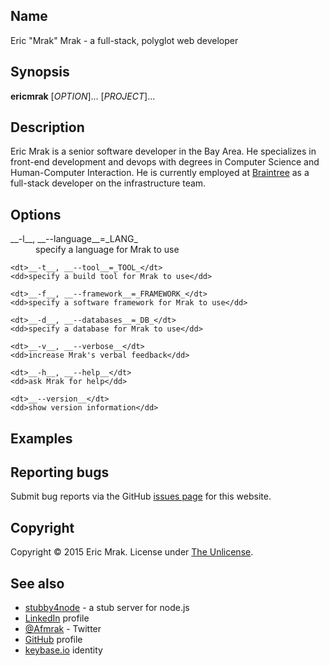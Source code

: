 <script id="typewriter">man ericmrak</script>

## Name

Eric "Mrak" Mrak - a full-stack, polyglot web developer

## Synopsis

__ericmrak__ \[_OPTION_\]... \[_PROJECT_\]...

## Description

Eric Mrak is a senior software developer in the Bay Area. He specializes in
front-end development and devops with degrees in Computer Science and
Human-Computer Interaction.  He is currently employed at
[Braintree](https://braintreepayments.com/team) as a full-stack developer on the
infrastructure team.

## Options

<dl>
    <dt>__-l__, __--language__=_LANG_</dt>
    <dd>specify a language for Mrak to use</dd>

    <dt>__-t__, __--tool__=_TOOL_</dt>
    <dd>specify a build tool for Mrak to use</dd>

    <dt>__-f__, __--framework__=_FRAMEWORK_</dt>
    <dd>specify a software framework for Mrak to use</dd>

    <dt>__-d__, __--databases__=_DB_</dt>
    <dd>specify a database for Mrak to use</dd>

    <dt>__-v__, __--verbose__</dt>
    <dd>increase Mrak's verbal feedback</dd>

    <dt>__-h__, __--help__</dt>
    <dd>ask Mrak for help</dd>

    <dt>__--version__</dt>
    <dd>show version information</dd>
</dl>



## Examples

## Reporting bugs

Submit bug reports via the GitHub [issues page](https://github.com/mrak/ericmrak.info/issues) for this website.

## Copyright

Copyright &copy; 2015 Eric Mrak. License under [The
Unlicense](http://unlicense.org).

## See also

* [stubby4node](/2012-10-09/stubby4node) - a stub server for node.js
* [LinkedIn](https://linkedin.com/in/ericmrak) profile
* [@Afmrak](https://twitter.com/Afmrak) - Twitter
* [GitHub](https://github.com/mrak) profile
* [keybase.io](https://keybase.io/mrak) identity
